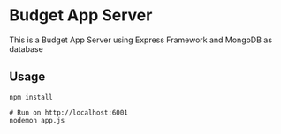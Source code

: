 # Budget App Server 

This is a Budget App Server using Express Framework and MongoDB as database 

## Usage
```
npm install

# Run on http://localhost:6001
nodemon app.js

```